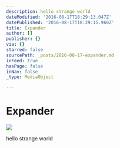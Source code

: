 ```yaml
---
description: hello strange world
dateModified: '2016-08-17T18:29:13.047Z'
datePublished: '2016-08-17T18:29:15.960Z'
title: Expander
author: []
publisher: {}
via: {}
starred: false
sourcePath: _posts/2016-08-17-expander.md
inFeed: true
hasPage: false
inNav: false
_type: MediaObject

---
```

# Expander
![](https://the-grid-user-content.s3-us-west-2.amazonaws.com/78a8115f-026a-44c1-8c22-2e91f53d1d7b.jpg)

hello strange world